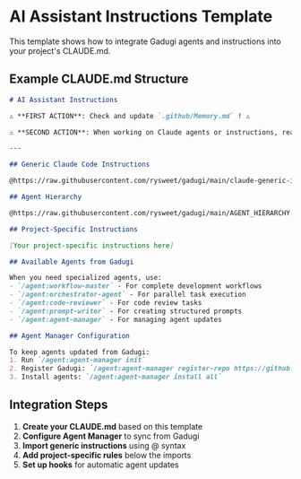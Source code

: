 # AI Assistant Instructions Template

This template shows how to integrate Gadugi agents and instructions into your project's CLAUDE.md.

## Example CLAUDE.md Structure

```markdown
# AI Assistant Instructions

⚠️ **FIRST ACTION**: Check and update `.github/Memory.md` ! ⚠️

⚠️ **SECOND ACTION**: When working on Claude agents or instructions, read https://docs.anthropic.com/en/docs/claude-code/memory ! ⚠️

---

## Generic Claude Code Instructions

@https://raw.githubusercontent.com/rysweet/gadugi/main/claude-generic-instructions.md

## Agent Hierarchy

@https://raw.githubusercontent.com/rysweet/gadugi/main/AGENT_HIERARCHY.md

## Project-Specific Instructions

[Your project-specific instructions here]

## Available Agents from Gadugi

When you need specialized agents, use:
- `/agent:workflow-master` - For complete development workflows
- `/agent:orchestrator-agent` - For parallel task execution
- `/agent:code-reviewer` - For code review tasks
- `/agent:prompt-writer` - For creating structured prompts
- `/agent:agent-manager` - For managing agent updates

## Agent Manager Configuration

To keep agents updated from Gadugi:
1. Run `/agent:agent-manager init`
2. Register Gadugi: `/agent:agent-manager register-repo https://github.com/rysweet/gadugi`
3. Install agents: `/agent:agent-manager install all`
```

## Integration Steps

1. **Create your CLAUDE.md** based on this template
2. **Configure Agent Manager** to sync from Gadugi
3. **Import generic instructions** using @ syntax
4. **Add project-specific rules** below the imports
5. **Set up hooks** for automatic agent updates